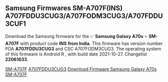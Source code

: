 <h2>Samsung Firmwares SM-A707F(INS) A707FDDU3CUG3/A707FODM3CUG3/A707FDDU3CUF1</h2>
Download the Samsung firmware for the ✅ <strong>Samsung Galaxy A70s </strong> ⭐ <strong>SM-A707F</strong> with product code <strong>INS</strong> <strong> from India</strong>. This firmware has version number PDA <strong>A707FDDU3CUG3</strong> and CSC A707FODM3CUG3. The operating system of this firmware is Android R , with build date 2021-10-27. Changelist <strong>22061633</strong>.


[SM-A707F](https://samfirm.shop/samsung/model/SM-A707F)
[A707FDDU3CUG3](https://samfirm.shop/samsung/pda/A707FDDU3CUG3)
[Download Firmware Samsung Galaxy A70s SM-A707F](https://samfirm.shop/samsung/firmware/468561)
